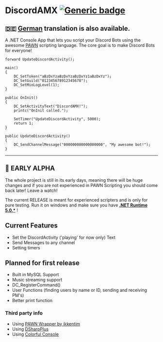 # DiscordAMX  [![Generic badge](https://img.shields.io/github/downloads/michael-fa/DiscordAMX/Alpha/total)](https://github.com/michael-fa/DiscordAMX/releases)

## :de: [German](https://github.com/michael-fa/DiscordAMX/blob/master/german_readme.md) translation is also available.

A .NET Console App that lets you script your Discord Bots using the awesome [PAWN](https://github.com/pawn-lang) scripting language.
The core goal is to make Discord Bots for everyone!
```
forward UpdateDiscordActivity();

main()
{
    DC_SetToken("aBzDxYzaBzDxYzaBzDxYz1aBzDxYz");
    DC_SetGuild("012345678912345678");
    DC_SetMinLogLevel(1);
}

public OnInit()
{
    DC_SetActivityText("DiscordAMX!");
    printc("OnInit called.");

    SetTimer("UpdateDiscordActivity", 5000);
    return 1;
}

public UpdateDiscordActivity()
{
	DC_SendChannelMessage("000000000000000000", "My awesome bot!");
}
```

---

## :construction: EARLY ALPHA

The whole project is still in its early days, meaning there will be huge changes and if you are not experienced in PAWN Scripting you should come back later! Leave a watch! 

The current RELEASE is meant for experienced scripters and is only for pure testing.
Run it on windows and make sure you have <b>[.NET Runtime 5.0.*](https://dotnet.microsoft.com/download/dotnet/5.0)</b> ! 


## Current Features
* Set the DiscordActivity ('playing' for now only) Text 
* Send Messages to any channel
* Setting timers


## Planned for first release
* Built in MySQL Support
* Music streaming support
* DC_RegisterCommand()
* User Functions (finding users by name or ID, sending and receiving PM's)
* Better print function

### Third party info
* Using [PAWN Wrapper by ikkentim](https://github.com/ikkentim/AMXWrapper)
* Using [DSharpPlus](https://github.com/DSharpPlus/DSharpPlus)
* Using [Colorful Console](https://github.com/tomakita/Colorful.Console)
